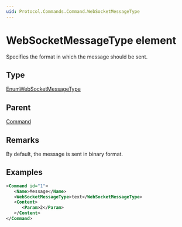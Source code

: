 ```yaml
---
uid: Protocol.Commands.Command.WebSocketMessageType
---
```


# WebSocketMessageType element

<!-- RN 14177 -->

Specifies the format in which the message should be sent.

## Type

[EnumWebSocketMessageType](xref:Protocol-EnumWebSocketMessageType)

## Parent

[Command](xref:Protocol.Commands.Command)

## Remarks

By default, the message is sent in binary format.

## Examples

```xml
<Command id="1">
   <Name>Message</Name>
   <WebSocketMessageType>text</WebSocketMessageType>
   <Content>
      <Param>2</Param>
   </Content>
</Command>
```
